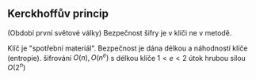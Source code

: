 ## Kerckhoffův princip
(Období první světové války)
Bezpečnost šifry je v klíči ne v metodě.

Klíč je "spotřební materiál".
Bezpečnost je dána délkou a náhodností klíče (entropie).
šifrování $O(n), O(n^e)$ s délkou klíče $1<e<2$
útok hrubou silou $O(2^n)$